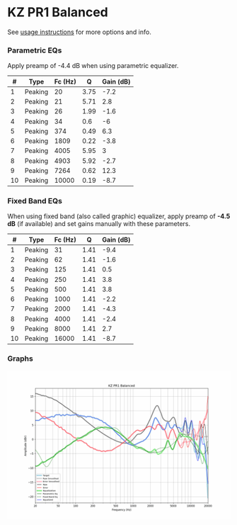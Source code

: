 # KZ PR1 Balanced
See [usage instructions](https://github.com/jaakkopasanen/AutoEq#usage) for more options and info.

### Parametric EQs
Apply preamp of -4.4 dB when using parametric equalizer.

|   # | Type    |   Fc (Hz) |    Q |   Gain (dB) |
|-----|---------|-----------|------|-------------|
|   1 | Peaking |        20 | 3.75 |        -7.2 |
|   2 | Peaking |        21 | 5.71 |         2.8 |
|   3 | Peaking |        26 | 1.99 |        -1.6 |
|   4 | Peaking |        34 | 0.6  |        -6   |
|   5 | Peaking |       374 | 0.49 |         6.3 |
|   6 | Peaking |      1809 | 0.22 |        -3.8 |
|   7 | Peaking |      4005 | 5.95 |         3   |
|   8 | Peaking |      4903 | 5.92 |        -2.7 |
|   9 | Peaking |      7264 | 0.62 |        12.3 |
|  10 | Peaking |     10000 | 0.19 |        -8.7 |

### Fixed Band EQs
When using fixed band (also called graphic) equalizer, apply preamp of **-4.5 dB** (if available) and set gains manually with these parameters.

|   # | Type    |   Fc (Hz) |    Q |   Gain (dB) |
|-----|---------|-----------|------|-------------|
|   1 | Peaking |        31 | 1.41 |        -9.4 |
|   2 | Peaking |        62 | 1.41 |        -1.6 |
|   3 | Peaking |       125 | 1.41 |         0.5 |
|   4 | Peaking |       250 | 1.41 |         3.8 |
|   5 | Peaking |       500 | 1.41 |         3.8 |
|   6 | Peaking |      1000 | 1.41 |        -2.2 |
|   7 | Peaking |      2000 | 1.41 |        -4.3 |
|   8 | Peaking |      4000 | 1.41 |        -2.4 |
|   9 | Peaking |      8000 | 1.41 |         2.7 |
|  10 | Peaking |     16000 | 1.41 |        -8.7 |

### Graphs
![](./KZ%20PR1%20Balanced.png)
